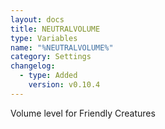 ```yaml
---
layout: docs
title: NEUTRALVOLUME
type: Variables
name: "%NEUTRALVOLUME%"
category: Settings
changelog:
  - type: Added
    version: v0.10.4
---
```

Volume level for Friendly Creatures
